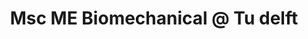 ---
layout: page
title: Msc ME Biomechanical  @ Tu delft
description: 
- Working on Robotics/Biomechanical systems.
img: /assets/img/tud.jpg
timespan: Sep, 2022 - present
---